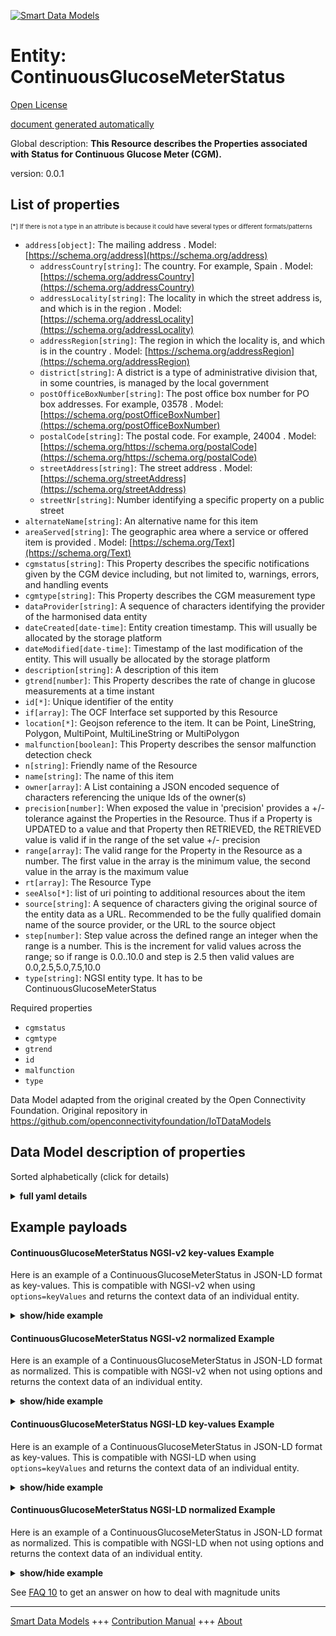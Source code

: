 <!-- 10-Header -->    
[![Smart Data Models](https://smartdatamodels.org/wp-content/uploads/2022/01/SmartDataModels_logo.png "Logo")](https://smartdatamodels.org)    
Entity: ContinuousGlucoseMeterStatus    
====================================<!-- /10-Header -->    
<!-- 15-License -->    
[Open License](https://github.com/smart-data-models//dataModel.OCF/blob/master/ContinuousGlucoseMeterStatus/LICENSE.md)    
[document generated automatically](https://docs.google.com/presentation/d/e/2PACX-1vTs-Ng5dIAwkg91oTTUdt8ua7woBXhPnwavZ0FxgR8BsAI_Ek3C5q97Nd94HS8KhP-r_quD4H0fgyt3/pub?start=false&loop=false&delayms=3000#slide=id.gb715ace035_0_60)    
<!-- /15-License -->    
<!-- 20-Description -->    
Global description: **This Resource describes the Properties associated with Status for Continuous Glucose Meter (CGM).**    
version: 0.0.1    
<!-- /20-Description -->    
<!-- 30-PropertiesList -->    
## List of properties    
<sup><sub>[*] If there is not a type in an attribute is because it could have several types or different formats/patterns</sub></sup>    
- `address[object]`: The mailing address  . Model: [https://schema.org/address](https://schema.org/address)	- `addressCountry[string]`: The country. For example, Spain  . Model: [https://schema.org/addressCountry](https://schema.org/addressCountry)    
	- `addressLocality[string]`: The locality in which the street address is, and which is in the region  . Model: [https://schema.org/addressLocality](https://schema.org/addressLocality)    
	- `addressRegion[string]`: The region in which the locality is, and which is in the country  . Model: [https://schema.org/addressRegion](https://schema.org/addressRegion)    
	- `district[string]`: A district is a type of administrative division that, in some countries, is managed by the local government      
	- `postOfficeBoxNumber[string]`: The post office box number for PO box addresses. For example, 03578  . Model: [https://schema.org/postOfficeBoxNumber](https://schema.org/postOfficeBoxNumber)    
	- `postalCode[string]`: The postal code. For example, 24004  . Model: [https://schema.org/https://schema.org/postalCode](https://schema.org/https://schema.org/postalCode)    
	- `streetAddress[string]`: The street address  . Model: [https://schema.org/streetAddress](https://schema.org/streetAddress)    
	- `streetNr[string]`: Number identifying a specific property on a public street      
- `alternateName[string]`: An alternative name for this item  - `areaServed[string]`: The geographic area where a service or offered item is provided  . Model: [https://schema.org/Text](https://schema.org/Text)- `cgmstatus[string]`: This Property describes the specific notifications given by the CGM device including, but not limited to, warnings, errors, and handling events  - `cgmtype[string]`: This Property describes the CGM measurement type  - `dataProvider[string]`: A sequence of characters identifying the provider of the harmonised data entity  - `dateCreated[date-time]`: Entity creation timestamp. This will usually be allocated by the storage platform  - `dateModified[date-time]`: Timestamp of the last modification of the entity. This will usually be allocated by the storage platform  - `description[string]`: A description of this item  - `gtrend[number]`: This Property describes the rate of change in glucose measurements at a time instant  - `id[*]`: Unique identifier of the entity  - `if[array]`: The OCF Interface set supported by this Resource  - `location[*]`: Geojson reference to the item. It can be Point, LineString, Polygon, MultiPoint, MultiLineString or MultiPolygon  - `malfunction[boolean]`: This Property describes the sensor malfunction detection check  - `n[string]`: Friendly name of the Resource  - `name[string]`: The name of this item  - `owner[array]`: A List containing a JSON encoded sequence of characters referencing the unique Ids of the owner(s)  - `precision[number]`: When exposed the value in 'precision' provides a +/- tolerance against the Properties in the Resource. Thus if a Property is UPDATED to a value and that Property then RETRIEVED, the RETRIEVED value is valid if in the range of the set value +/- precision  - `range[array]`: The valid range for the Property in the Resource as a number. The first value in the array is the minimum value, the second value in the array is the maximum value  - `rt[array]`: The Resource Type  - `seeAlso[*]`: list of uri pointing to additional resources about the item  - `source[string]`: A sequence of characters giving the original source of the entity data as a URL. Recommended to be the fully qualified domain name of the source provider, or the URL to the source object  - `step[number]`: Step value across the defined range an integer when the range is a number.  This is the increment for valid values across the range; so if range is 0.0..10.0 and step is 2.5 then valid values are 0.0,2.5,5.0,7.5,10.0  - `type[string]`: NGSI entity type. It has to be ContinuousGlucoseMeterStatus  <!-- /30-PropertiesList -->    
<!-- 35-RequiredProperties -->    
Required properties    
- `cgmstatus`  - `cgmtype`  - `gtrend`  - `id`  - `malfunction`  - `type`  <!-- /35-RequiredProperties -->    
<!-- 40-RequiredProperties -->    
Data Model adapted from the original created by the Open Connectivity Foundation. Original repository in https://github.com/openconnectivityfoundation/IoTDataModels    
<!-- /40-RequiredProperties -->    
<!-- 50-DataModelHeader -->    
## Data Model description of properties    
Sorted alphabetically (click for details)    
<!-- /50-DataModelHeader -->    
<!-- 60-ModelYaml -->    
<details><summary><strong>full yaml details</strong></summary>      
```yaml    
ContinuousGlucoseMeterStatus:      
  description: This Resource describes the Properties associated with Status for Continuous Glucose Meter (CGM).      
  properties:      
    address:      
      description: The mailing address      
      properties:      
        addressCountry:      
          description: 'The country. For example, Spain'      
          type: string      
          x-ngsi:      
            model: https://schema.org/addressCountry      
            type: Property      
        addressLocality:      
          description: 'The locality in which the street address is, and which is in the region'      
          type: string      
          x-ngsi:      
            model: https://schema.org/addressLocality      
            type: Property      
        addressRegion:      
          description: 'The region in which the locality is, and which is in the country'      
          type: string      
          x-ngsi:      
            model: https://schema.org/addressRegion      
            type: Property      
        district:      
          description: 'A district is a type of administrative division that, in some countries, is managed by the local government'      
          type: string      
          x-ngsi:      
            type: Property      
        postOfficeBoxNumber:      
          description: 'The post office box number for PO box addresses. For example, 03578'      
          type: string      
          x-ngsi:      
            model: https://schema.org/postOfficeBoxNumber      
            type: Property      
        postalCode:      
          description: 'The postal code. For example, 24004'      
          type: string      
          x-ngsi:      
            model: https://schema.org/https://schema.org/postalCode      
            type: Property      
        streetAddress:      
          description: The street address      
          type: string      
          x-ngsi:      
            model: https://schema.org/streetAddress      
            type: Property      
        streetNr:      
          description: Number identifying a specific property on a public street      
          type: string      
          x-ngsi:      
            type: Property      
      type: object      
      x-ngsi:      
        model: https://schema.org/address      
        type: Property      
    alternateName:      
      description: An alternative name for this item      
      type: string      
      x-ngsi:      
        type: Property      
    areaServed:      
      description: The geographic area where a service or offered item is provided      
      type: string      
      x-ngsi:      
        model: https://schema.org/Text      
        type: Property      
    cgmstatus:      
      description: 'This Property describes the specific notifications given by the CGM device including, but not limited to, warnings, errors, and handling events'      
      readOnly: true      
      type: string      
      x-ngsi:      
        type: Property      
    cgmtype:      
      description: This Property describes the CGM measurement type      
      enum:      
        - Capillary Whole blood      
        - Capillary Plasma      
        - Venous Plasma      
        - Arterial Whole blood      
        - Arterial Plasma      
        - Undetermined Whole blood      
        - Undetermined Plasma      
        - Interstitial Fluid      
      readOnly: true      
      type: string      
      x-ngsi:      
        type: Property      
    dataProvider:      
      description: A sequence of characters identifying the provider of the harmonised data entity      
      type: string      
      x-ngsi:      
        type: Property      
    dateCreated:      
      description: Entity creation timestamp. This will usually be allocated by the storage platform      
      format: date-time      
      type: string      
      x-ngsi:      
        type: Property      
    dateModified:      
      description: Timestamp of the last modification of the entity. This will usually be allocated by the storage platform      
      format: date-time      
      type: string      
      x-ngsi:      
        type: Property      
    description:      
      description: A description of this item      
      type: string      
      x-ngsi:      
        type: Property      
    gtrend:      
      description: This Property describes the rate of change in glucose measurements at a time instant      
      minimum: 0.0      
      readOnly: true      
      type: number      
      x-ngsi:      
        type: Property      
    id:      
      anyOf:      
        - description: Identifier format of any NGSI entity      
          maxLength: 256      
          minLength: 1      
          pattern: ^[\w\-\.\{\}\$\+\*\[\]`|~^@!,:\\]+$      
          type: string      
          x-ngsi:      
            type: Property      
        - description: Identifier format of any NGSI entity      
          format: uri      
          type: string      
          x-ngsi:      
            type: Property      
      description: Unique identifier of the entity      
      x-ngsi:      
        type: Property      
    if:      
      description: The OCF Interface set supported by this Resource      
      items:      
        enum:      
          - oic.if.s      
          - oic.if.baseline      
        type: string      
      minItems: 1      
      readOnly: true      
      type: array      
      uniqueItems: true      
      x-ngsi:      
        type: Property      
    location:      
      description: 'Geojson reference to the item. It can be Point, LineString, Polygon, MultiPoint, MultiLineString or MultiPolygon'      
      oneOf:      
        - description: Geojson reference to the item. Point      
          properties:      
            bbox:      
              items:      
                type: number      
              minItems: 4      
              type: array      
            coordinates:      
              items:      
                type: number      
              minItems: 2      
              type: array      
            type:      
              enum:      
                - Point      
              type: string      
          required:      
            - type      
            - coordinates      
          title: GeoJSON Point      
          type: object      
          x-ngsi:      
            type: GeoProperty      
        - description: Geojson reference to the item. LineString      
          properties:      
            bbox:      
              items:      
                type: number      
              minItems: 4      
              type: array      
            coordinates:      
              items:      
                items:      
                  type: number      
                minItems: 2      
                type: array      
              minItems: 2      
              type: array      
            type:      
              enum:      
                - LineString      
              type: string      
          required:      
            - type      
            - coordinates      
          title: GeoJSON LineString      
          type: object      
          x-ngsi:      
            type: GeoProperty      
        - description: Geojson reference to the item. Polygon      
          properties:      
            bbox:      
              items:      
                type: number      
              minItems: 4      
              type: array      
            coordinates:      
              items:      
                items:      
                  items:      
                    type: number      
                  minItems: 2      
                  type: array      
                minItems: 4      
                type: array      
              type: array      
            type:      
              enum:      
                - Polygon      
              type: string      
          required:      
            - type      
            - coordinates      
          title: GeoJSON Polygon      
          type: object      
          x-ngsi:      
            type: GeoProperty      
        - description: Geojson reference to the item. MultiPoint      
          properties:      
            bbox:      
              items:      
                type: number      
              minItems: 4      
              type: array      
            coordinates:      
              items:      
                items:      
                  type: number      
                minItems: 2      
                type: array      
              type: array      
            type:      
              enum:      
                - MultiPoint      
              type: string      
          required:      
            - type      
            - coordinates      
          title: GeoJSON MultiPoint      
          type: object      
          x-ngsi:      
            type: GeoProperty      
        - description: Geojson reference to the item. MultiLineString      
          properties:      
            bbox:      
              items:      
                type: number      
              minItems: 4      
              type: array      
            coordinates:      
              items:      
                items:      
                  items:      
                    type: number      
                  minItems: 2      
                  type: array      
                minItems: 2      
                type: array      
              type: array      
            type:      
              enum:      
                - MultiLineString      
              type: string      
          required:      
            - type      
            - coordinates      
          title: GeoJSON MultiLineString      
          type: object      
          x-ngsi:      
            type: GeoProperty      
        - description: Geojson reference to the item. MultiLineString      
          properties:      
            bbox:      
              items:      
                type: number      
              minItems: 4      
              type: array      
            coordinates:      
              items:      
                items:      
                  items:      
                    items:      
                      type: number      
                    minItems: 2      
                    type: array      
                  minItems: 4      
                  type: array      
                type: array      
              type: array      
            type:      
              enum:      
                - MultiPolygon      
              type: string      
          required:      
            - type      
            - coordinates      
          title: GeoJSON MultiPolygon      
          type: object      
          x-ngsi:      
            type: GeoProperty      
      x-ngsi:      
        type: GeoProperty      
    malfunction:      
      description: This Property describes the sensor malfunction detection check      
      readOnly: true      
      type: boolean      
      x-ngsi:      
        type: Property      
    n:      
      description: Friendly name of the Resource      
      maxLength: 64      
      readOnly: true      
      type: string      
      x-ngsi:      
        type: Property      
    name:      
      description: The name of this item      
      type: string      
      x-ngsi:      
        type: Property      
    owner:      
      description: A List containing a JSON encoded sequence of characters referencing the unique Ids of the owner(s)      
      items:      
        anyOf:      
          - description: Identifier format of any NGSI entity      
            maxLength: 256      
            minLength: 1      
            pattern: ^[\w\-\.\{\}\$\+\*\[\]`|~^@!,:\\]+$      
            type: string      
            x-ngsi:      
              type: Property      
          - description: Identifier format of any NGSI entity      
            format: uri      
            type: string      
            x-ngsi:      
              type: Property      
        description: Unique identifier of the entity      
        x-ngsi:      
          type: Property      
      type: array      
      x-ngsi:      
        type: Property      
    precision:      
      description: 'When exposed the value in ''precision'' provides a +/- tolerance against the Properties in the Resource. Thus if a Property is UPDATED to a value and that Property then RETRIEVED, the RETRIEVED value is valid if in the range of the set value +/- precision'      
      readOnly: true      
      type: number      
      x-ngsi:      
        type: Property      
    range:      
      description: 'The valid range for the Property in the Resource as a number. The first value in the array is the minimum value, the second value in the array is the maximum value'      
      items:      
        type: number      
      maxItems: 2      
      minItems: 2      
      readOnly: true      
      type: array      
      x-ngsi:      
        type: Property      
    rt:      
      description: The Resource Type      
      items:      
        enum:      
          - oic.r.cgm.status      
        type: string      
      minItems: 1      
      readOnly: true      
      type: array      
      uniqueItems: true      
      x-ngsi:      
        type: Property      
    seeAlso:      
      description: list of uri pointing to additional resources about the item      
      oneOf:      
        - items:      
            format: uri      
            type: string      
          minItems: 1      
          type: array      
        - format: uri      
          type: string      
      x-ngsi:      
        type: Property      
    source:      
      description: 'A sequence of characters giving the original source of the entity data as a URL. Recommended to be the fully qualified domain name of the source provider, or the URL to the source object'      
      type: string      
      x-ngsi:      
        type: Property      
    step:      
      description: 'Step value across the defined range an integer when the range is a number.  This is the increment for valid values across the range; so if range is 0.0..10.0 and step is 2.5 then valid values are 0.0,2.5,5.0,7.5,10.0'      
      readOnly: true      
      type: number      
      x-ngsi:      
        type: Property      
    type:      
      description: NGSI entity type. It has to be ContinuousGlucoseMeterStatus      
      enum:      
        - ContinuousGlucoseMeterStatus      
      type: string      
      x-ngsi:      
        type: Property      
  required:      
    - cgmtype      
    - cgmstatus      
    - gtrend      
    - malfunction      
    - id      
    - type      
  type: object      
  x-derived-from: https://raw.githubusercontent.com/openconnectivityfoundation/IoTDataModels/master/ContinuousGlucoseMeterStatus.swagger.json      
  x-disclaimer: 'Redistribution and use in source and binary forms, with or without modification, are permitted  provided that the license conditions are met. Copyleft (c) 2022 Contributors to Smart Data Models Program'      
  x-license-url: https://github.com/smart-data-models/dataModel.OCF/blob/master/ContinuousGlucoseMeterStatus/LICENSE.md      
  x-model-schema: https://smart-data-models.github.io/dataModel.OCF/ContinuousGlucoseMeterStatus/schema.json      
  x-model-tags: OCF      
  x-version: 0.0.1      
```    
</details>      
<!-- /60-ModelYaml -->    
<!-- 70-MiddleNotes -->    
<!-- /70-MiddleNotes -->    
<!-- 80-Examples -->    
## Example payloads      
#### ContinuousGlucoseMeterStatus NGSI-v2 key-values Example      
Here is an example of a ContinuousGlucoseMeterStatus in JSON-LD format as key-values. This is compatible with NGSI-v2 when  using `options=keyValues` and returns the context data of an individual entity.    
<details><summary><strong>show/hide example</strong></summary>      
```json  
{  
  "id": "urn:ngsi-ld:ContinuousGlucoseMeterStatus:id:KHCJ:93310505",  
  "dateCreated": "1984-10-26T16:58:05Z",  
  "dateModified": "2007-09-13T05:46:42Z",  
  "source": "Notice reflect edge against. My woman during response economic these. Civil we green enough allow pass.",  
  "name": "Modern ago sure statement sense pressure this. Those family interesting how environment.",  
  "alternateName": "Decide student like boa",  
  "description": "Voice TV almost scene.",  
  "dataProvider": "Mrs late would. Have there air until. Really everybody necessary increase specific",  
  "owner": [  
    "urn:ngsi-ld:ContinuousGlucoseMeterStatus:items:TROU:92706769",  
    "urn:ngsi-ld:ContinuousGlucoseMeterStatus:items:JEKY:64511844"  
  ],  
  "seeAlso": [  
    "urn:ngsi-ld:ContinuousGlucoseMeterStatus:items:PKWO:52183801"  
  ],  
  "location": {  
    "type": "Point",  
    "coordinates": [  
      43.241175,  
      -134.642422  
    ]  
  },  
  "address": {  
    "streetAddress": "Idea sort gun another white. Current concern exist structure. Sign role fund cost meeting have travel so.",  
    "addressLocality": "Not treatment push will beat value. Seek across suddenly example sister almost security. Cause guess listen individual mother build wife.",  
    "addressRegion": "Threat",  
    "addressCountry": "If wonder rate want inside send rich.",  
    "postalCode": "Heart Republican series ever thousand morning.",  
    "postOfficeBoxNumber": "Condition imagine follow check. Conference budget true claim deep. Whether soon husband as investment nearly.",  
    "streetNr": "End avoid safe ground traditional rise course. Receive news save low.",  
    "district": "Next quality teacher require data so. Old quality shake growth mention. Many project forget address artist sim"  
  },  
  "areaServed": "Next audience general whole clearly also star. This important rate land. Oil course from sing.",  
  "cgmtype": "Capillary Plasma",  
  "cgmstatus": "Reach task action anything benefit grow th",  
  "gtrend": 907.8,  
  "malfunction": true,  
  "rt": [  
    "oic.r.cgm.status"  
  ],  
  "n": "Lead new trade special ",  
  "if": [  
    "oic.if.s"  
  ],  
  "range": [  
    995.2,  
    139.8  
  ],  
  "step": 772.1,  
  "precision": 662.2,  
  "type": "ContinuousGlucoseMeterStatus"  
}  
```  
</details>    
#### ContinuousGlucoseMeterStatus NGSI-v2 normalized Example      
Here is an example of a ContinuousGlucoseMeterStatus in JSON-LD format as normalized. This is compatible with NGSI-v2 when not using options and returns the context data of an individual entity.    
<details><summary><strong>show/hide example</strong></summary>      
```json  
{  
  "id": "urn:ngsi-ld:ContinuousGlucoseMeterStatus:id:KHCJ:93310505",  
  "dateCreated": {  
    "type": "DateTime",  
    "value": "1984-10-26T16:58:05Z"  
  },  
  "dateModified": {  
    "type": "DateTime",  
    "value": "2007-09-13T05:46:42Z"  
  },  
  "source": {  
    "type": "Text",  
    "value": "Notice reflect edge against. My woman during response economic these. Civil we green enough allow pass."  
  },  
  "name": {  
    "type": "Text",  
    "value": "Modern ago sure statement sense pressure this. Those family interesting how environment."  
  },  
  "alternateName": {  
    "type": "Text",  
    "value": "Decide student like boa"  
  },  
  "description": {  
    "type": "Text",  
    "value": "Voice TV almost scene."  
  },  
  "dataProvider": {  
    "type": "Text",  
    "value": "Mrs late would. Have there air until. Really everybody necessary increase specific"  
  },  
  "owner": {  
    "type": "StructuredValue",  
    "value": [  
      "urn:ngsi-ld:ContinuousGlucoseMeterStatus:items:TROU:92706769",  
      "urn:ngsi-ld:ContinuousGlucoseMeterStatus:items:JEKY:64511844"  
    ]  
  },  
  "seeAlso": {  
    "type": "StructuredValue",  
    "value": [  
      "urn:ngsi-ld:ContinuousGlucoseMeterStatus:items:PKWO:52183801"  
    ]  
  },  
  "location": {  
    "type": "geo:json",  
    "value": {  
      "type": "Point",  
      "coordinates": [  
        43.241175,  
        -134.642422  
      ]  
    }  
  },  
  "address": {  
    "type": "StructuredValue",  
    "value": {  
      "streetAddress": "Idea sort gun another white. Current concern exist structure. Sign role fund cost meeting have travel so.",  
      "addressLocality": "Not treatment push will beat value. Seek across suddenly example sister almost security. Cause guess listen individual mother build wife.",  
      "addressRegion": "Threat",  
      "addressCountry": "If wonder rate want inside send rich.",  
      "postalCode": "Heart Republican series ever thousand morning.",  
      "postOfficeBoxNumber": "Condition imagine follow check. Conference budget true claim deep. Whether soon husband as investment nearly.",  
      "streetNr": "End avoid safe ground traditional rise course. Receive news save low.",  
      "district": "Next quality teacher require data so. Old quality shake growth mention. Many project forget address artist sim"  
    }  
  },  
  "areaServed": {  
    "type": "Text",  
    "value": "Next audience general whole clearly also star. This important rate land. Oil course from sing."  
  },  
  "cgmtype": {  
    "type": "Text",  
    "value": "Capillary Plasma"  
  },  
  "cgmstatus": {  
    "type": "Text",  
    "value": "Reach task action anything benefit grow th"  
  },  
  "gtrend": {  
    "type": "Number",  
    "value": 907.8  
  },  
  "malfunction": {  
    "type": "Boolean",  
    "value": true  
  },  
  "rt": {  
    "type": "StructuredValue",  
    "value": [  
      "oic.r.cgm.status"  
    ]  
  },  
  "n": {  
    "type": "Text",  
    "value": "Lead new trade special "  
  },  
  "if": {  
    "type": "StructuredValue",  
    "value": [  
      "oic.if.s"  
    ]  
  },  
  "range": {  
    "type": "StructuredValue",  
    "value": [  
      995.2,  
      139.8  
    ]  
  },  
  "step": {  
    "type": "Number",  
    "value": 772.1  
  },  
  "precision": {  
    "type": "Number",  
    "value": 662.2  
  },  
  "type": "ContinuousGlucoseMeterStatus"  
}  
```  
</details>    
#### ContinuousGlucoseMeterStatus NGSI-LD key-values Example      
Here is an example of a ContinuousGlucoseMeterStatus in JSON-LD format as key-values. This is compatible with NGSI-LD when  using `options=keyValues` and returns the context data of an individual entity.    
<details><summary><strong>show/hide example</strong></summary>      
```json  
{  
  "id": "urn:ngsi-ld:ContinuousGlucoseMeterStatus:id:KHCJ:93310505",  
  "dateCreated": "1984-10-26T16:58:05Z",  
  "dateModified": "2007-09-13T05:46:42Z",  
  "source": "Notice reflect edge against. My woman during response economic these. Civil we green enough allow pass.",  
  "name": "Modern ago sure statement sense pressure this. Those family interesting how environment.",  
  "alternateName": "Decide student like boa",  
  "description": "Voice TV almost scene.",  
  "dataProvider": "Mrs late would. Have there air until. Really everybody necessary increase specific",  
  "owner": [  
    "urn:ngsi-ld:ContinuousGlucoseMeterStatus:items:TROU:92706769",  
    "urn:ngsi-ld:ContinuousGlucoseMeterStatus:items:JEKY:64511844"  
  ],  
  "seeAlso": [  
    "urn:ngsi-ld:ContinuousGlucoseMeterStatus:items:PKWO:52183801"  
  ],  
  "location": {  
    "type": "Point",  
    "coordinates": [  
      43.241175,  
      -134.642422  
    ]  
  },  
  "address": {  
    "streetAddress": "Idea sort gun another white. Current concern exist structure. Sign role fund cost meeting have travel so.",  
    "addressLocality": "Not treatment push will beat value. Seek across suddenly example sister almost security. Cause guess listen individual mother build wife.",  
    "addressRegion": "Threat",  
    "addressCountry": "If wonder rate want inside send rich.",  
    "postalCode": "Heart Republican series ever thousand morning.",  
    "postOfficeBoxNumber": "Condition imagine follow check. Conference budget true claim deep. Whether soon husband as investment nearly.",  
    "streetNr": "End avoid safe ground traditional rise course. Receive news save low.",  
    "district": "Next quality teacher require data so. Old quality shake growth mention. Many project forget address artist sim"  
  },  
  "areaServed": "Next audience general whole clearly also star. This important rate land. Oil course from sing.",  
  "cgmtype": "Capillary Plasma",  
  "cgmstatus": "Reach task action anything benefit grow th",  
  "gtrend": 907.8,  
  "malfunction": true,  
  "rt": [  
    "oic.r.cgm.status"  
  ],  
  "n": "Lead new trade special ",  
  "if": [  
    "oic.if.s"  
  ],  
  "range": [  
    995.2,  
    139.8  
  ],  
  "step": 772.1,  
  "precision": 662.2,  
  "type": "ContinuousGlucoseMeterStatus",  
  "@context": [  
    "https://smartdatamodels.org/context.jsonld"  
  ]  
}  
```  
</details>    
#### ContinuousGlucoseMeterStatus NGSI-LD normalized Example      
Here is an example of a ContinuousGlucoseMeterStatus in JSON-LD format as normalized. This is compatible with NGSI-LD when not using options and returns the context data of an individual entity.    
<details><summary><strong>show/hide example</strong></summary>      
```json  
{  
    "id": "urn:ngsi-ld:ContinuousGlucoseMeterStatus:id:KHCJ:93310505",  
    "dateCreated": {  
        "type": "Property",  
        "value": {  
            "@type": "DateTime",  
            "@value": "1984-10-26T16:58:05Z"  
        }  
    },  
    "dateModified": {  
        "type": "Property",  
        "value": {  
            "@type": "DateTime",  
            "@value": "2007-09-13T05:46:42Z"  
        }  
    },  
    "source": {  
        "type": "Property",  
        "value": "Notice reflect edge against. My woman during response economic these. Civil we green enough allow pass."  
    },  
    "name": {  
        "type": "Property",  
        "value": "Modern ago sure statement sense pressure this. Those family interesting how environment."  
    },  
    "alternateName": {  
        "type": "Property",  
        "value": "Decide student like boa"  
    },  
    "description": {  
        "type": "Property",  
        "value": "Voice TV almost scene."  
    },  
    "dataProvider": {  
        "type": "Property",  
        "value": "Mrs late would. Have there air until. Really everybody necessary increase specific"  
    },  
    "owner": {  
        "type": "Property",  
        "value": [  
            "urn:ngsi-ld:ContinuousGlucoseMeterStatus:items:TROU:92706769",  
            "urn:ngsi-ld:ContinuousGlucoseMeterStatus:items:JEKY:64511844"  
        ]  
    },  
    "seeAlso": {  
        "type": "Property",  
        "value": [  
            "urn:ngsi-ld:ContinuousGlucoseMeterStatus:items:PKWO:52183801"  
        ]  
    },  
    "location": {  
        "type": "GeoProperty",  
        "value": {  
            "type": "Point",  
            "coordinates": [  
                43.241175,  
                -134.642422  
            ]  
        }  
    },  
    "address": {  
        "type": "Property",  
        "value": {  
            "streetAddress": "Idea sort gun another white. Current concern exist structure. Sign role fund cost meeting have travel so.",  
            "addressLocality": "Not treatment push will beat value. Seek across suddenly example sister almost security. Cause guess listen individual mother build wife.",  
            "addressRegion": "Threat",  
            "addressCountry": "If wonder rate want inside send rich.",  
            "postalCode": "Heart Republican series ever thousand morning.",  
            "postOfficeBoxNumber": "Condition imagine follow check. Conference budget true claim deep. Whether soon husband as investment nearly.",  
            "streetNr": "End avoid safe ground traditional rise course. Receive news save low.",  
            "district": "Next quality teacher require data so. Old quality shake growth mention. Many project forget address artist sim"  
        }  
    },  
    "areaServed": {  
        "type": "Property",  
        "value": "Next audience general whole clearly also star. This important rate land. Oil course from sing."  
    },  
    "cgmtype": {  
        "type": "Property",  
        "value": "Capillary Plasma"  
    },  
    "cgmstatus": {  
        "type": "Property",  
        "value": "Reach task action anything benefit grow th"  
    },  
    "gtrend": {  
        "type": "Property",  
        "value": 907.8  
    },  
    "malfunction": {  
        "type": "Property",  
        "value": true  
    },  
    "rt": {  
        "type": "Property",  
        "value": [  
            "oic.r.cgm.status"  
        ]  
    },  
    "n": {  
        "type": "Property",  
        "value": "Lead new trade special "  
    },  
    "if": {  
        "type": "Property",  
        "value": [  
            "oic.if.s"  
        ]  
    },  
    "range": {  
        "type": "Property",  
        "value": [  
            995.2,  
            139.8  
        ]  
    },  
    "step": {  
        "type": "Property",  
        "value": 772.1  
    },  
    "precision": {  
        "type": "Property",  
        "value": 662.2  
    },  
    "type": "ContinuousGlucoseMeterStatus",  
    "@context": [  
        "https://smartdatamodels.org/context.jsonld"  
    ]  
}  
```  
</details><!-- /80-Examples -->    
<!-- 90-FooterNotes -->    
<!-- /90-FooterNotes -->    
<!-- 95-Units -->    
See [FAQ 10](https://smartdatamodels.org/index.php/faqs/) to get an answer on how to deal with magnitude units    
<!-- /95-Units -->    
<!-- 97-LastFooter -->    
---    
[Smart Data Models](https://smartdatamodels.org) +++ [Contribution Manual](https://bit.ly/contribution_manual) +++ [About](https://bit.ly/Introduction_SDM)<!-- /97-LastFooter -->    
